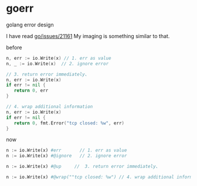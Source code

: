 # goerr
golang error design

I have read [go/issues/21161](https://github.com/golang/go/issues/21161)
My imaging is something similar to that.

before
```go
n, err := io.Write(x) // 1. err as value
n, _ := io.Write(x)  // 2. ignore error

// 3. return error immediately、
n, err := io.Write(x)
if err != nil {
   return 0, err
}

// 4. wrap additional information
n, err := io.Write(x)
if err != nil {
   return 0, fmt.Error("tcp closed: %w", err)
}
```

now 
```python
n := io.Write(x) #err       // 1. err as value
n := io.Write(x) #@ignore   // 2. ignore error

n := io.Write(x) #@up     //  3. return error immediately、

n := io.Write(x) #@wrap(""tcp closed: %w") // 4. wrap additional information
```

